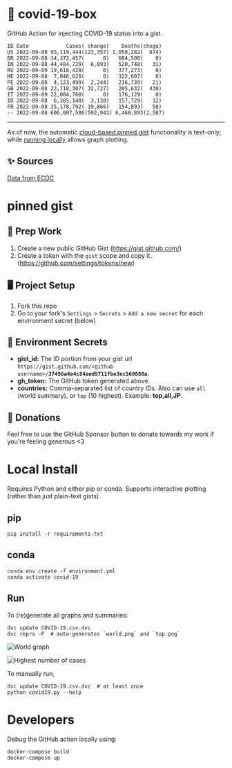 # 🏥 covid-19-box

GitHub Action for injecting COVID-19 status into a gist.

```
ID Date            Cases( change)    Deaths(chnge)
US 2022-09-08 95,119,444(123,357) 1,050,282(  674)
BR 2022-09-08 34,372,457(      0)   684,508(    0)
IN 2022-09-08 44,484,729(  6,093)   520,748(   31)
RU 2022-09-09 19,618,428(      0)   377,273(    0)
ME 2022-09-08  7,046,620(      0)   322,607(    0)
PE 2022-09-08  4,123,499(  2,244)   216,739(   21)
GB 2022-09-08 22,718,307( 32,727)   205,632(  430)
IT 2022-09-09 22,004,760(      0)   176,129(    0)
ID 2022-09-08  6,385,140(  3,138)   157,729(   12)
FR 2022-09-08 35,178,792( 19,866)   154,893(   58)
-- 2022-09-08 606,007,586(592,943) 6,468,893(2,587)
```

---

As of now, the automatic [cloud-based pinned gist](#pinned-gist) functionality is text-only;
while [running locally](#local-install) allows graph plotting.

## ✨ Sources

[Data from ECDC](https://www.ecdc.europa.eu/en/publications-data/download-todays-data-geographic-distribution-covid-19-cases-worldwide)

# pinned gist

## 🎒 Prep Work
1. Create a new public GitHub Gist (https://gist.github.com/)
1. Create a token with the `gist` scope and copy it. (https://github.com/settings/tokens/new)

## 🖥 Project Setup
1. Fork this repo
1. Go to your fork's `Settings` > `Secrets` > `Add a new secret` for each environment secret (below)

## 🤫 Environment Secrets
- **gist_id:** The ID portion from your gist url `https://gist.github.com/<github username>/`**`37496a4e4c84aed9711fbe3ec560888a`**.
- **gh_token:** The GitHub token generated above.
- **countries:** Comma-separated list of country IDs. Also can use `all` (world summary), or `top` (10 highest). Example: **top,all,JP**.

## 💸 Donations

Feel free to use the GitHub Sponsor button to donate towards my work if you're feeling generous <3

# Local Install

Requires Python and either pip or conda. Supports interactive plotting (rather than just plain-text gists).

## pip

```
pip install -r requirements.txt
```

## conda

```
conda env create -f environment.yml
conda activate covid-19
```

## Run

To (re)generate all graphs and summaries:

```
dvc update COVID-19.csv.dvc
dvc repro -P  # auto-generates `world.png` and `top.png`
```

![World graph](world.png)

![Highest number of cases](top.png)

To manually run,

```
dvc update COVID-19.csv.dvc  # at least once
python covid19.py --help
```

# Developers

Debug the GitHub action locally using:

```
docker-compose build
docker-compose up
```
